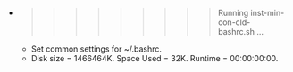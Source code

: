 * >>>>>>>>> Running inst-min-con-cld-bashrc.sh ...
  * Set common settings for ~/.bashrc.
  * Disk size = 1466464K. Space Used = 32K. Runtime = 00:00:00:00.
